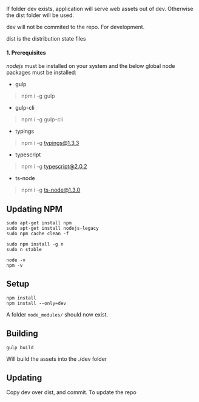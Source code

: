 

If folder dev exists, application will serve web assets out of dev. Otherwise the dist folder will be used.

dev will not be commited to the repo. For development.

dist is the distribution state files

#### 1. Prerequisites

*nodejs* must be installed on your system and the below global node packages must be installed:

- gulp

> npm i -g gulp

- gulp-cli

> npm i -g gulp-cli

- typings

> npm i -g typings@1.3.3

- typescript

> npm i -g typescript@2.0.2

- ts-node

> npm i -g ts-node@1.3.0

Updating NPM
-----

```
sudo apt-get install npm
sudo apt-get install nodejs-legacy
sudo npm cache clean -f

sudo npm install -g n
sudo n stable

node -v
npm -v
```

Setup
-----

```
npm install
npm install --only=dev
```

A folder `node_modules/` should now exist.

Building
----

```
gulp build
```

Will build the assets into the ./dev folder

Updating
----

Copy dev over dist, and commit. To update the repo


